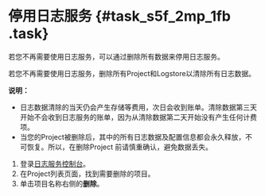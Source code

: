 # 停用日志服务 {#task_s5f_2mp_1fb .task}

若您不再需要使用日志服务，可以通过删除所有数据来停用日志服务。

若您不再需要使用日志服务，删除所有Project和Logstore以清除所有日志数据。

**说明：** 

-   日志数据清除的当天仍会产生存储等费用，次日会收到账单。清除数据第三天开始不会收到日志服务的账单，因为从清除数据第二天开始没有产生任何计费项。
-   当您的Project被删除后，其中的所有日志数据及配置信息都会永久释放，不可恢复。所以，在删除Project 前请慎重确认，避免数据丢失。

1.  登录[日志服务控制台](https://partners-intl.console.aliyun.com/#/sls)。 
2.  在Project列表页面，找到需要删除的项目。 
3.  单击项目名称右侧的**删除**。 

